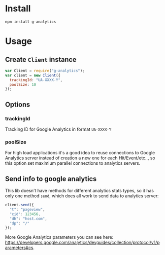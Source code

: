 # Install

`npm install g-analytics`

# Usage

## Create `Client` instance

```js
var Client = require("g-analytics");
var client = new Client({
  trackingId: "UA-XXXX-Y",
  poolSize: 10
});
```

## Options

### trackingId

Tracking ID for Google Analytics in format `UA-XXXX-Y`

### poolSize

For high load applications it's a good idea to reuse connections to Google Analytics server instead of creation a new one for each Hit/Event/etc.., so this option set maximium parallel connections to analytics servers.

## Send info to google analytics

This lib doesn't have methods for different analytics stats types, so it has only one method `send`, which does all work to send data to analytics server:

```js
client.send({
  "t": "pageview",
  "cid": 123456,
  "dh": "host.com",
  "dp": "/"
});
```

More Google Analytics parameters you can see here: https://developers.google.com/analytics/devguides/collection/protocol/v1/parameters#cs.